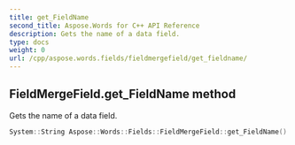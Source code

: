 ```yaml
---
title: get_FieldName
second_title: Aspose.Words for C++ API Reference
description: Gets the name of a data field. 
type: docs
weight: 0
url: /cpp/aspose.words.fields/fieldmergefield/get_fieldname/
---
```

## FieldMergeField.get_FieldName method


Gets the name of a data field.

```cpp
System::String Aspose::Words::Fields::FieldMergeField::get_FieldName()
```

